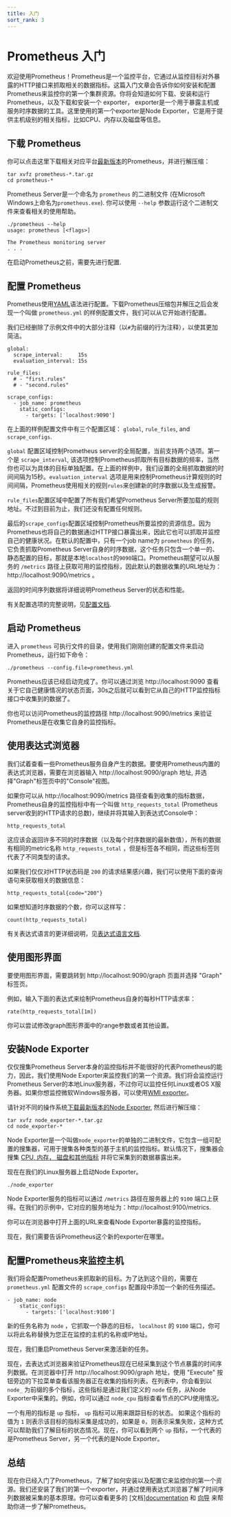 ```yaml
---
title: 入门
sort_rank: 3
---
```


# Prometheus 入门

欢迎使用Prometheus！Prometheus是一个监控平台，它通过从监控目标对外暴露的HTTP接口来抓取相关的数据指标。这篇入门文章会告诉你如何安装和配置Prometheus来监控你的第一个集群资源。你将会知道如何下载、安装和运行Prometheus，以及下载和安装一个 exporter， exporter是一个用于暴露主机或服务时序数据的工具。这里使用的第一个exporter是Node Exporter，它是用于提供主机级别的相关指标，比如CPU、内存以及磁盘等信息。

## 下载 Prometheus

你可以点击这里下载相关对应平台[最新版本](/download)的Prometheus，并进行解压缩：

```language-bash
tar xvfz prometheus-*.tar.gz
cd prometheus-*
```
Prometheus Server是一个命名为 `prometheus` 的二进制文件 (在Microsoft Windows上命名为`prometheus.exe`). 你可以使用 `--help` 参数运行这个二进制文件来查看相关的使用帮助。

```language-bash
./prometheus --help
usage: prometheus [<flags>]

The Prometheus monitoring server
. . .
```

在启动Prometheus之前，需要先进行配置.

## 配置 Prometheus

Prometheus使用[YAML](http://www.yaml.org/start.html)语法进行配置。下载Prometheus压缩包并解压之后会发现一个叫做 `prometheus.yml` 的样例配置文件，我们可以从它开始进行配置。

我们已经删除了示例文件中的大部分注释（以`#`为前缀的行为注释），以使其更加简洁。

```language-yaml
global:
  scrape_interval:     15s
  evaluation_interval: 15s

rule_files:
  # - "first.rules"
  # - "second.rules"

scrape_configs:
  - job_name: prometheus
    static_configs:
      - targets: ['localhost:9090']
```

在上面的样例配置文件中有三个配置区域： `global`, `rule_files`, and `scrape_configs`.

`global` 配置区域控制Prometheus server的全局配置，当前支持两个选项。第一个是 `scrape_interval`, 该选项控制Prometheus抓取所有目标数据的频率，当然你也可以为具体的目标单独配置。在上面的样例中，我们设置的全局抓取数据的时间间隔为15秒。`evaluation_interval` 选项是用来控制Prometheus计算规则的时间间隔，Prometheus使用相关的规则`rules`来创建新的时序数据以及生成报警。

`rule_files`配置区域中配置了所有我们希望Prometheus Server所要加载的规则地址。不过到目前为止，我们还没有配置任何规则。

最后的`scrape_configs`配置区域控制Prometheus所要监控的资源信息。因为Prometheus也将自己的数据通过HTTP接口暴露出来，因此它也可以抓取并监控自己的健康状况。在默认的配置中，只有一个job name为 `prometheus` 的任务，它负责抓取Prometheus Server自身的时序数据，这个任务只包含一个单一的、静态配置的目标，那就是本地`localhost`的`9090`端口。Prometheus期望可以从服务的 `/metrics` 路径上获取可用的监控指标，因此默认的数据收集的URL地址为： http://localhost:9090/metrics 。

返回的时间序列数据将详细说明Prometheus Server的状态和性能。

有关配置选项的完整说明，见[配置文档](/docs_cn/operating/configuration).

## 启动 Prometheus

进入 `prometheus` 可执行文件的目录，使用我们刚刚创建的配置文件来启动Prometheus，运行如下命令：

```language-bash
./prometheus --config.file=prometheus.yml
```

Prometheus应该已经启动完成了。你可以通过浏览 http://localhost:9090 查看关于它自己健康情况的状态页面，30s之后就可以看到它从自己的HTTP监控指标接口中收集到的数据了。

你也可以访问Prometheus的监控路径 http://localhost:9090/metrics 来验证Prometheus是在收集它自身的监控指标。

## 使用表达式浏览器

我们试着查看一些Prometheus服务自身产生的数据。要使用Prometheus内置的表达式浏览器，需要在浏览器输入 http://localhost:9090/graph 地址, 并选择"Graph"标签页中的"Console"视图。

如果你可以从 http://localhost:9090/metrics 路径查看到收集的指标数据，Prometheus自身的监控指标中有一个叫做 `http_requests_total` (Prometheus server收到的HTTP请求的总数)，继续并将其输入到表达式Console中：

```
http_requests_total
```

这应该会返回许多不同的时序数据（以及每个时序数据的最新数值），所有的数据有相同的metric名称 `http_requests_total` ，但是标签各不相同，而这些标签则代表了不同类型的请求。

如果我们仅仅对HTTP状态码是 `200` 的请求结果感兴趣，我们可以使用下面的查询语句来获取相关的数据信息：

```
http_requests_total{code="200"}
```

如果想知道时序数据的个数，你可以这样写：

```
count(http_requests_total)
```

有关表达式语言的更详细说明，见[表达式语言文档](/docs_cn/querying/basics/).

## 使用图形界面

要使用图形界面，需要跳转到 http://localhost:9090/graph 页面并选择 "Graph" 标签页。

例如，输入下面的表达式来绘制Prometheus自身的每秒HTTP请求率：

```
rate(http_requests_total[1m])
```

你可以尝试修改graph图形界面中的range参数或者其他设置。

## 安装Node Exporter

仅仅搜集Prometheus Server本身的监控指标并不能很好的代表Prometheus的能力，因此，我们使用Node Exporter来监控我们的第一个资源。我们将会监控运行Prometheus Server的本地Linux服务器，不过你可以监控任何Linux或者OS X服务器。如果你想监控微软Windows服务器，可以使用[WMI exporter](https://github.com/martinlindhe/wmi_exporter)。

请针对不同的操作系统[下载最新版本的Node Exporter](/download/#node_exporter), 然后进行解压缩：

```language-bash
tar xvfz node_exporter-*.tar.gz
cd node_exporter-*
```

Node Exporter是一个叫做`node_exporter`的单独的二进制文件，它包含一组可配置的搜集器，可用于搜集各种类型的基于主机的监控指标。默认情况下，搜集器会搜集 [CPU, 内存， 磁盘和其他指标](https://github.com/prometheus/node_exporter#enabled-by-default) 并将它采集到的数据暴露出来。

现在在我们的Linux服务器上启动Node Exporter。

```language-bash
./node_exporter
```

Node Exporter服务的指标可以通过 `/metrics` 路径在服务器上的 `9100` 端口上获得。在我们的示例中，它对应的服务地址为：http://localhost:9100/metrics.

你可以在浏览器中打开上面的URL来查看Node Exporter暴露的监控指标。

现在，我们需要告诉Prometheus这个新的exporter在哪里。

## 配置Prometheus来监控主机

我们将会配置Prometheus来抓取新的目标。为了达到这个目的，需要在 `prometheus.yml` 配置文件的 `scrape_configs` 配置段中添加一个新的任务描述。

```
- job_name: node
    static_configs:
      - targets: ['localhost:9100']
```

新的任务名称为 `node` ，它抓取一个静态的目标， `localhost` 的 `9100` 端口，你可以将此名称替换为您正在监控的主机的名称或IP地址。

现在，我们重启Prometheus Server来激活新的任务。

现在，去表达式浏览器来验证Prometheus现在已经采集到这个节点暴露的时间序列数据。在浏览器中打开 http://localhost:9090/graph 地址，使用 "Execute" 按钮旁边的下拉菜单查看该服务器正在收集的指标列表。在列表中，你会看到以 `node_` 为前缀的多个指标，这些指标是通过我们定义的 `node` 任务，从Node Exporter中采集的。例如，你可以通过 `node_cpu` 指标查看节点的CPU使用情况。

一个有用的指标是 `up` 指标， `up` 指标可以用来跟踪目标的状态。 如果这个指标的值为 `1` 则表示该目标的指标采集是成功的，如果是 `0`，则表示采集失败，这种方式可以帮助我们了解目标的状态情况。现在，你可以看到两个 `up` 指标，一个代表的是Prometheus Server，另一个代表的是Node Exporter。

## 总结

现在你已经入门了Prometheus，了解了如何安装以及配置它来监控你的第一个资源。我们还安装了我们的第一个exporter，并通过使用表达式浏览器了解了时间序列数据被采集的基本原理。你可以查看更多的 [文档][documentation](/docs_cn/introduction/overview/) 和 [向导](/docs_cn/guides/) 来帮助你进一步了解Prometheus。
